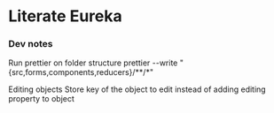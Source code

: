 # Literate Eureka

### Dev notes
Run prettier on folder structure
prettier --write "{src,forms,components,reducers}/**/*"

Editing objects
Store key of the object to edit instead of adding editing property to object